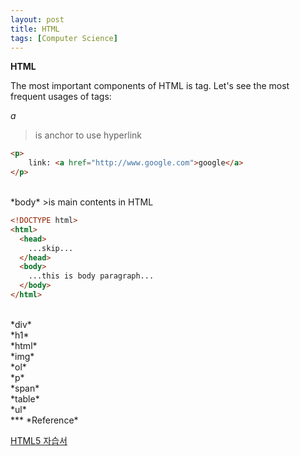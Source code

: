 ```yaml
---
layout: post
title: HTML
tags: [Computer Science]
---
```


**HTML**<br/>

The most important components of HTML is tag. Let's see the most frequent usages of tags:<br/>

*a*
>is anchor to use hyperlink

```HTML
<p>
    link: <a href="http://www.google.com">google</a>
</p>
```
<br/>
*body*
>is main contents in HTML

```html
<!DOCTYPE html>
<html>
  <head>
    ...skip...
  </head>
  <body>
    ...this is body paragraph...
  </body>
</html>
```

<br/>
*div*


<br/>
*h1*


<br/>
*html*




<br/>
*img*



<br/>
*ol*



<br/>
*p*




<br/>
*span*




<br/>
*table*



<br/>
*ul*


<br/>
***
*Reference*

[HTML5 자습서](http://html5tutorial.github.io/html/a.html)
